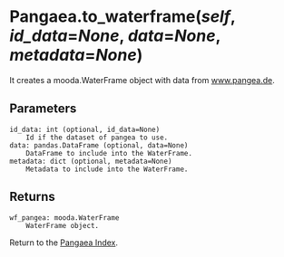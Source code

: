 # Pangaea.to_waterframe(*self*, *id_data*=*None*, *data*=*None*, *metadata*=*None*)

It creates a mooda.WaterFrame object with data from www.pangea.de.

## Parameters

    id_data: int (optional, id_data=None)
        Id if the dataset of pangea to use.
    data: pandas.DataFrame (optional, data=None)
        DataFrame to include into the WaterFrame.
    metadata: dict (optional, metadata=None)
        Metadata to include into the WaterFrame.

## Returns

    wf_pangea: mooda.WaterFrame
        WaterFrame object.

Return to the [Pangaea Index](index_pangaea.md).
